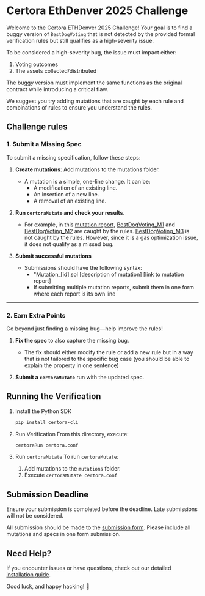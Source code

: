 
# Certora EthDenver 2025 Challenge  

Welcome to the Certora ETHDenver 2025 Challenge! Your goal is to find a buggy version of `BestDogVoting` that is not detected by the provided formal verification rules but still qualifies as a high-severity issue.

To be considered a high-severity bug, the issue must impact either:
1. Voting outcomes
2. The assets collected/distributed

The buggy version must implement the same functions as the original contract while introducing a critical flaw.

We suggest you try adding mutations that are caught by each rule and combinations of rules to ensure you understand the rules.

## Challenge rules

### 1. Submit a Missing Spec

To submit a missing specification, follow these steps:

1. **Create mutations**: Add mutations to the mutations folder.

    - A mutation is a simple, one-line change. It can be:
        - A modification of an existing line.
        - An insertion of a new line.
        - A removal of an existing line.

2. **Run `certoraMutate` and check your results**.

    - For example, in this [mutation report](https://mutation-testing.certora.com/?id=967292c9-ce5e-4495-9a08-770cff7fde69&anonymousKey=a3a0b7ec-c27b-44df-b11c-49213338da57BestDogVoting_M1), 
    [BestDogVoting_M1](https://github.com/Certora/TheDogShowWorkshop/blob/main/mutations/BestDogVoting_M1.sol) 
    and [BestDogVoting_M2](https://github.com/Certora/TheDogShowWorkshop/blob/main/mutations/BestDogVoting_M2.sol) are caught by the rules.
    [BestDogVoting_M3](https://github.com/Certora/TheDogShowWorkshop/blob/main/mutations/BestDogVoting_M3.sol) is not caught by the rules. However, since it is a gas optimization issue, it does not qualify as a missed bug.

3. **Submit successful mutations**

    - Submissions should have the following syntax:
        - "Mutation_[id].sol [description of mutation] [link to mutation report]
        - If submitting multiple mutation reports, submit them in one form where each report is its own line

---

### 2. Earn Extra Points

Go beyond just finding a missing bug—help improve the rules!

1. **Fix the spec** to also capture the missing bug.
    - The fix should either modify the rule or add a new rule but in a way that is not tailored to the specific bug case (you should be able to explain the property in one sentence)

2. **Submit a `certoraMutate`** run with the updated spec.

## Running the Verification

1. Install the Python SDK
    ```sh
    pip install certora-cli
    ```

2. Run Verification
    From this directory, execute:
    ```sh
    certoraRun certora.conf
    ```

3. Run `certoraMutate`
    To run `certoraMutate`:
    1. Add mutations to the `mutations` folder.
    2. Execute `certoraMutate certora.conf`

## Submission Deadline

Ensure your submission is completed before the deadline. Late submissions will not be considered.

All submission should be made to the [submission form](https://forms.gle/Z64eWvh5qLCQmKoJA). Please include all mutations and specs in one form submission.

## Need Help?

If you encounter issues or have questions, check out our detailed [installation guide](https://docs.certora.com/en/latest/docs/user-guide/getting-started/install.html).

Good luck, and happy hacking! 🚀
